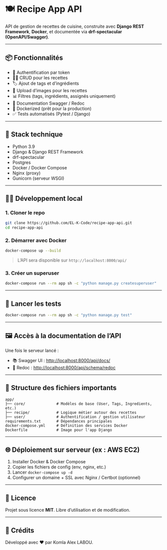 
# 🍽️ Recipe App API

API de gestion de recettes de cuisine, construite avec **Django REST Framework**, **Docker**, et documentée via **drf-spectacular (OpenAPI/Swagger)**.

---

## 📦 Fonctionnalités

- 🔐 Authentification par token
- 👨‍🍳 CRUD pour les recettes
- 🏷️ Ajout de tags et d’ingrédients
- 📁 Upload d’images pour les recettes
- 📊 Filtres (tags, ingrédients, assignés uniquement)
- 📄 Documentation Swagger / Redoc
- 🐳 Dockerized (prêt pour la production)
- ✅ Tests automatisés (Pytest / Django)

---

## 🚀 Stack technique

- Python 3.9
- Django & Django REST Framework
- drf-spectacular
- Postgres
- Docker / Docker Compose
- Nginx (proxy)
- Gunicorn (serveur WSGI)

---

## 🧑‍💻 Développement local

### 1. Cloner le repo

```bash
git clone https://github.com/EL-K-Code/recipe-app-api.git
cd recipe-app-api
````

### 2. Démarrer avec Docker

```bash
docker-compose up --build
```

> L’API sera disponible sur `http://localhost:8000/api/`

### 3. Créer un superuser

```bash
docker-compose run --rm app sh -c "python manage.py createsuperuser"
```

---

## 🧪 Lancer les tests

```bash
docker-compose run --rm app sh -c "python manage.py test"
```

---

## 🖼️ Accès à la documentation de l’API

Une fois le serveur lancé :

* 📚 Swagger UI : [http://localhost:8000/api/docs/](http://localhost:8000/api/docs/)
* 📘 Redoc : [http://localhost:8000/api/schema/redoc](http://localhost:8000/api/schema/redoc)

---

## 📁 Structure des fichiers importants

```
app/
├── core/              # Modèles de base (User, Tags, Ingredients, etc.)
├── recipe/            # Logique métier autour des recettes
├── user/              # Authentification / gestion utilisateur
requirements.txt       # Dépendances principales
docker-compose.yml     # Définition des services Docker
Dockerfile             # Image pour l'app Django
```

---

## 🌐 Déploiement sur serveur (ex : AWS EC2)

1. Installer Docker & Docker Compose
2. Copier les fichiers de config (env, nginx, etc.)
3. Lancer `docker-compose up -d`
4. Configurer un domaine + SSL avec Nginx / Certbot (optionnel)

---

## 📄 Licence

Projet sous licence **MIT**. Libre d’utilisation et de modification.

---

## 🙌 Crédits

Développé avec ❤️ par Komla Alex LABOU.


